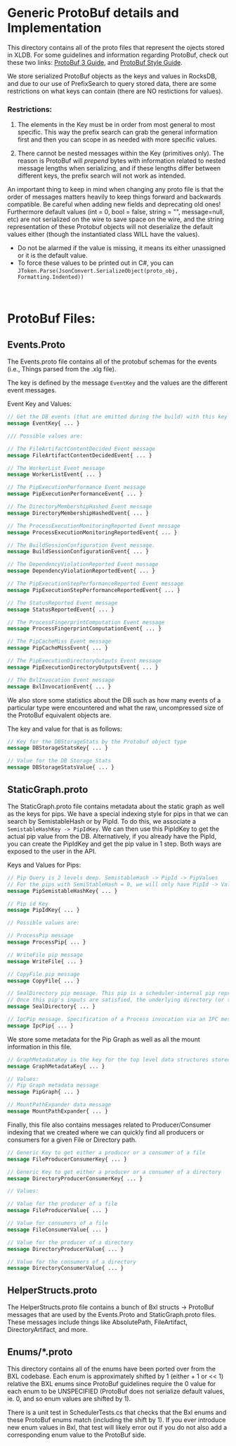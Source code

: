 # Generic ProtoBuf details and Implementation

This directory contains all of the proto files that represent the ojects stored in XLDB.
For some guidelines and information regarding ProtoBuf, check out these two links: [ProtoBuf 3 Guide](https://developers.google.com/protocol-buffers/docs/proto3), and [ProtoBuf Style Guide](https://developers.google.com/protocol-buffers/docs/style).

We store serialized ProtoBuf objects as the keys and values in RocksDB, and due to our use of PrefixSearch to query stored data, there are some restrictions on what keys can contain (there are NO restictions for values). 

### Restrictions:
1. The elements in the Key must be in order from most general to most specific. This way the prefix search can grab the general information first and then you can scope in as needed with more specific values.

2. There cannot be nested messages within the Key (primitives only). The reason is ProtoBuf will _prepend_ bytes with information related to nested message lengths when serializing, and if these lengths differ between different keys, the prefix search will not work as intended.

An important thing to keep in mind when changing any proto file is that the order of messages matters heavily to keep things forward and backwards compatible. Be careful when adding new fields and deprecating old ones! Furthermore default values (int = 0, bool = false, string = "", message=null, etc) are not serialized on the wire to save space on the wire, and the string representation of these Protobuf objects will not deserialize the default values either (though the instantiated class WILL have the values). 

* Do not be alarmed if the value is missing, it means its either unassigned or it is the default value.
* To force these values to be printed out in C#, you can `JToken.Parse(JsonConvert.SerializeObject(proto_obj, Formatting.Indented))`

<br>

# ProtoBuf Files:

## Events.Proto

The Events.proto file contains all of the protobuf schemas for the events (i.e., Things parsed from the .xlg file).

The key is defined by the message `EventKey` and the values are the different event messages.

Event Key and Values:
``` ProtoBuf
// Get the DB events (that are emitted during the build) with this key
message EventKey{ ... }

/// Possible values are:

// The FileArtifactContentDecided Event message
message FileArtifactContentDecidedEvent{ ... }

// The WorkerList Event message
message WorkerListEvent{ ... }

// The PipExecutionPerformance Event message
message PipExecutionPerformanceEvent{ ... }

// The DirectoryMembershipHashed Event message
message DirectoryMembershipHashedEvent{ ... }

// The ProcessExecutionMonitoringReported Event message
message ProcessExecutionMonitoringReportedEvent{ ... }

// The BuildSessionConfiguration Event message. 
message BuildSessionConfigurationEvent{ ... }

// The DependencyViolationReported Event message
message DependencyViolationReportedEvent{ ... }

// The PipExecutionStepPerformanceReported Event message
message PipExecutionStepPerformanceReportedEvent{ ... }

// The StatusReported Event message
message StatusReportedEvent{ ... }

// The ProcessFingerprintComputation Event message
message ProcessFingerprintComputationEvent{ ... }

// The PipCacheMiss Event message
message PipCacheMissEvent{ ... }

// The PipExecutionDirectoryOutputs Event message
message PipExecutionDirectoryOutputsEvent{ ... }

// The BxlInvocation Event message
message BxlInvocationEvent{ ... }
```

We also store some statistics about the DB such as how many events of a particular type were encountered and what the raw, uncompressed size of the ProtoBuf equivalent objects are. 

The key and value for that is as follows:

``` ProtoBuf
// Key for the DBStorageStats by the Protobuf object type
message DBStorageStatsKey{ ... }

// Value for the DB Storage Stats
message DBStorageStatsValue{ ... }
```

## StaticGraph.proto

The StaticGraph.proto file contains metadata about the static graph as well as the keys for pips. 
We have a special indexing style for pips in that we can search by SemistableHash or by PipId. 
To do this, we associate a `SemistableHashKey -> PipIdKey`.
We can then use this PipIdKey to get the actual pip value from the DB. 
Alternatively, if you already have the PipId, you can create the PipIdKey and get the pip value in 1 step.
Both ways are exposed to the user in the API.

Keys and Values for Pips:
``` ProtoBuf
// Pip Query is 2 levels deep. SemistableHash -> PipId -> PipValues
// For the pips with SemiStableHash = 0, we will only have PipId -> Values
message PipSemistableHashKey{ ... }

// Pip id Key 
message PipIdKey{ ... }

// Possible values are:

// ProcessPip message
message ProcessPip{ ... }

// WriteFile pip message
message WriteFile{ ... }

// CopyFile pip message
message CopyFile{ ... }

// SealDirectory pip message. This pip is a scheduler-internal pip representing the completion of a directory.
// Once this pip's inputs are satisfied, the underlying directory (or the specified partial view) is immutable.
message SealDirectory{ ... }

// IpcPip message. Specification of a Process invocation via an IPC message
message IpcPip{ ... }
```

We store some metadata for the Pip Graph as well as all the mount information in this file.

``` ProtoBuf
// GraphMetadataKey is the key for the top level data structures stored in the cached graph such as the CachedGraph, or the MountPathExpander
message GraphMetadataKey{ ... }

// Values:
// Pip Graph metadata message
message PipGraph{ ... }

// MountPathExpander data message
message MountPathExpander{ ... }
```

Finally, this file also contains messages related to Producer/Consumer indexing that we created where we can quickly find all producers or consumers for a given File or Directory path.

``` ProtoBuf
// Generic Key to get either a producer or a consumer of a file
message FileProducerConsumerKey{ ... }

// Generic Key to get either a producer or a consumer of a directory 
message DirectoryProducerConsumerKey{ ... }

// Values:

// Value for the producer of a file
message FileProducerValue{ ... }

// Value for consumers of a file
message FileConsumerValue{ ... }

// Value for the producer of a directory
message DirectoryProducerValue{ ... }

// Value for the consumers of a directory
message DirectoryConsumerValue{ ... }
```

## HelperStructs.proto

The HelperStructs.proto file contains a bunch of Bxl structs -> ProtoBuf messages that are used by the Events.Proto and StaticGraph.proto files.
These messages include things like AbsolutePath, FileArtifact, DirectoryArtifact, and more.

## Enums/*.proto

This directory contains all of the enums have been ported over from the BXL codebase.
Each enum is approximately shifted by 1 (either + 1 or << 1) relative the BXL enums since ProtoBuf guidelines require the 0 value for each enum to be UNSPECIFIED (ProtoBuf does not serialize default values, ie. 0, and so enum values are shifted by 1).

There is a unit test in SchedulerTests.cs that checks that the Bxl enums and these ProtoBuf enums match (including the shift by 1).
If you ever introduce new enum values in Bxl, that test will likely error out if you do not also add a corresponding enum value to the ProtoBuf side.